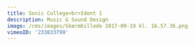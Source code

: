 ```yaml
---
title: Sonic College<br>Ident 1
description: Music & Sound Design
image: /cms/images/Skærmbillede 2017-09-19 kl. 16.57.36.png
vimeoID: '233833799'
---
```













